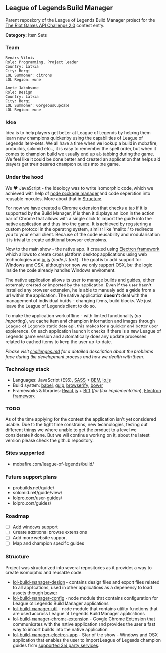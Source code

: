 ## League of Legends Build Manager

Parent repository of the League of Legends Build Manager project for the [The Riot Games API Challenge 2.0](https://developer.riotgames.com/discussion/announcements/show/2lxEyIcE) contest entry.

**Category:** Item Sets

### Team
```
Renārs Vilnis
Role: Programming, Project leader
Country: Latvia
City: Bergi
LOL Summoner: citrons
LOL Region: eune
```
```    
Anete Jakobsone
Role: Design
Country: Latvia
City: Bergi
LOL Summoner: GorgeousCupcake
LOL Region: eune
```

### Idea
Idea is to help players get better at League of Legends by helping them learn new champions quicker by using the capabilities of League of Legends item-sets. We all have a time when we lookup a build in mobafire, probuilds, solomid etc.., it is easy to remember the spell order, but when it comes to champion build we usually end up alt-tabbing during the game. We feel like it could be done better and created an application that helps aid players get their desired champion builds into the game.

### Under the hood
We ❤ JavaScript - the ideology was to write isomorphic code, which we achieved with help of [node package manager](https://www.npmjs.com/) and code seperation into reusable modules. More about that in [Structure](#structure).

For now we have created a Chrome extension that checks a tab if it is supported by the Build Manager, if is then it displays an icon in the action bar of Chrome that allows with a single click to import the guide into the native application and thus into the game. It is achieved by registering a custom protocol in the operating system, similar like 'mailto:' to redirects you to your email client. Because of the code reusability and modularisation it is trivial to create additional browser extensions.

Now to the main show - the native app. It created using [Electron framework](https://github.com/atom/electron) which allows to create cross platform desktop applications using web technologies and [io.js](https://iojs.org/) (*node.js fork*). The goal is to add support for Windows and OSX, although for now we only support OSX, but the logic inside the code already handles Windows enviroment.

The native application allows its user to manage builds and guides, either externaly created or imported by the application. Even if the user hasn't installed any browser extension, he is able to manualy add a guide from a url within the application. The native application **doesn't** deal with the management of individual builds - changing items, build blocks. We just leave the League of Legends client to do so.

To make the application work offline - with limited functionality (*no importing*), we cache item and champion information and images through League of Legends static data api, this makes for a quicker and better user expierence. On each application launch it checks if there is a new League of Legends game version and automatically does any update processes related to cached items to keep the user up-to-date.

*Please visit [challenges.md](challenges.md) for a detailed description about the problems face during the development process and how we dealth with them.*

### Technology stack
- Languages: JavaScript (ES6), [SASS](http://sass-lang.com/) + [BEM](https://en.bem.info/method/naming-convention/), [io.js](https://iojs.org/)
- Build system: [babel](http://babeljs.io/), [gulp](http://gulpjs.com/), [browserify](http://browserify.org/), [bower](http://bower.io/)
- Frameworks & libraries: [React.js](http://facebook.github.io/react/) + [Biff](https://github.com/FormidableLabs/biff) (*for flux implementation*), [Electron framework](https://github.com/atom/electron)

### TODO
As of the time applying for the contest the application isn't yet considered usable. Due to the tight time constrains, new technologies, testing out different things we where unable to get the product to a level we considerate it done. But we will continue working on it, about the latest version please check the github repository.

### Sites supported
- mobafire.com/league-of-legends/build/

### Future support plans
- probuilds.net/guide/
- solomid.net/guide/view/
- lolpro.com/user-guides/
- lolpro.com/guides/

### Roadmap
- [ ] Add windows support
- [ ] Create additional browse extensions
- [ ] Add more website support
- [ ] Map and champion specific guides

### Structure
Project was structurized into several repositories as it provides a way to create isomorphic and reusable code.

- [lol-build-manager-design](https://github.com/renarsvilnis/lol-build-manager-design) - contains design files and export files related to all applications, used in other applications as a depenency to load assets through [bower](http://bower.io/)
- [lol-build-manager-config](https://github.com/renarsvilnis/lol-build-manager-config) - node module that contains configuration for League of Legends Build Manager applications
- [lol-build-manager-util](https://github.com/renarsvilnis/lol-build-manager-util) - node module that contains utility functions that are used accross League of Legends Build Manager applications
- [lol-build-manager-chrome-extension](https://github.com/renarsvilnis/lol-build-manager-chrome-extension) - Google Chrome Extension that communicates with the native application and provides the user a fast way to import builds into the native application
- [lol-build-manager-electron-app](https://github.com/renarsvilnis/lol-build-manager-electron-app) - Star of the show - Windows and OSX application that enables the user to import League of Legends champion guides from [supported 3rd party services](https://github.com/renarsvilnis/lol-build-manager#supported-websites).


